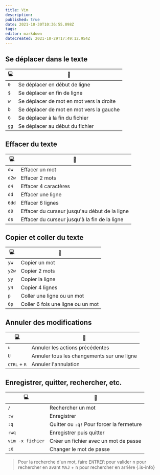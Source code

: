 ```yaml
---
title: Vim
description: 
published: true
date: 2021-10-30T10:36:55.098Z
tags: 
editor: markdown
dateCreated: 2021-10-29T17:49:12.954Z
---
```


## Se déplacer dans le texte
|💻|💬|
|-|-|
|`0`| Se déplacer en début de ligne |
|`$`| Se déplacer en fin de ligne |
|`w`| Se déplacer de mot en mot vers la droite |
|`b`| Se déplacer de mot en mot vers la gauche |
|`G`| Se déplacer à la fin du fichier |
|`gg`| Se déplacer au début du fichier |

## Effacer du texte
|💻|💬|
|-|-|
|`dw`| Effacer un mot |
|`d2w`| Effacer 2 mots |
|`d4`| Effacer 4 caractères |
|`dd`| Effacer une ligne |
|`6dd`| Effacer 6 lignes |
|`d0`| Effacer du curseur jusqu'au début de la ligne |
|`d$`| Effacer du curseur jusqu'à la fin de la ligne |

## Copier et coller du texte
|💻|💬|
|-|-|
|`yw`| Copier un mot |
|`y2w`| Copier 2 mots |
|`yy`| Copier la ligne |
|`y4`| Copier 4 lignes |
|`p`| Coller une ligne ou un mot |
|`6p`| Coller 6 fois une ligne ou un mot |

## Annuler des modifications
|💻|💬|
|-|-|
|`u`| Annuler les actions précédentes |
|`U`| Annuler tous les changements sur une ligne |
|<kbd>CTRL</kbd> + <kbd>R</kbd> | Annuler l'annulation |

## Enregistrer, quitter, rechercher, etc.
|💻|💬|
|-|-|
|`/`| Rechercher un mot |
|`:w`| Enregistrer |
|`:q`| Quitter ou `:q!` Pour forcer la fermeture |
|`:wq`| Enregistrer puis quitter |
|`vim -x fichier`| Créer un fichier avec un mot de passe |
|`:X`| Changer le mot de passe |

> Pour la recherche d'un mot, faire <kbd>ENTRER</kbd> pour valider
> <kbd>n</kbd> pour rechercher en avant 
> <kbd>MAJ</kbd> + <kbd>n</kbd> pour rechercher en arrière
{.is-info}
